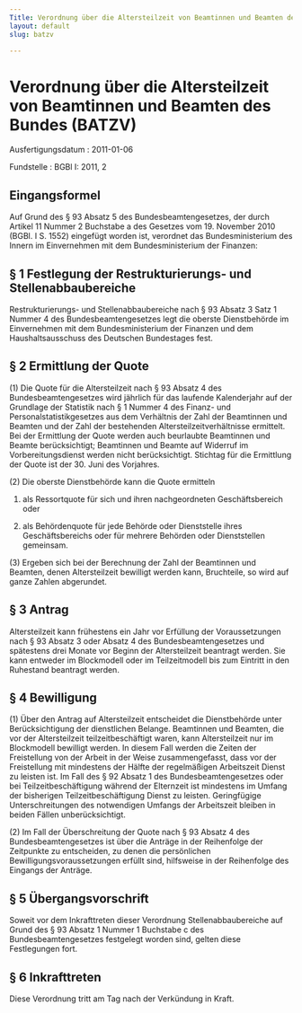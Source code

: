 ```yaml
---
Title: Verordnung über die Altersteilzeit von Beamtinnen und Beamten des Bundes
layout: default
slug: batzv

---
```


# Verordnung über die Altersteilzeit von Beamtinnen und Beamten des Bundes (BATZV)

Ausfertigungsdatum
:   2011-01-06

Fundstelle
:   BGBl I: 2011, 2


## Eingangsformel

Auf Grund des § 93 Absatz 5 des Bundesbeamtengesetzes, der durch
Artikel 11 Nummer 2 Buchstabe a des Gesetzes vom 19. November 2010
(BGBl. I S. 1552) eingefügt worden ist, verordnet das
Bundesministerium des Innern im Einvernehmen mit dem Bundesministerium
der Finanzen:


## § 1 Festlegung der Restrukturierungs- und Stellenabbaubereiche

Restrukturierungs- und Stellenabbaubereiche nach § 93 Absatz 3 Satz 1
Nummer 4 des Bundesbeamtengesetzes legt die oberste Dienstbehörde im
Einvernehmen mit dem Bundesministerium der Finanzen und dem
Haushaltsausschuss des Deutschen Bundestages fest.


## § 2 Ermittlung der Quote

(1) Die Quote für die Altersteilzeit nach § 93 Absatz 4 des
Bundesbeamtengesetzes wird jährlich für das laufende Kalenderjahr auf
der Grundlage der Statistik nach § 1 Nummer 4 des Finanz- und
Personalstatistikgesetzes aus dem Verhältnis der Zahl der Beamtinnen
und Beamten und der Zahl der bestehenden Altersteilzeitverhältnisse
ermittelt. Bei der Ermittlung der Quote werden auch beurlaubte
Beamtinnen und Beamte berücksichtigt; Beamtinnen und Beamte auf
Widerruf im Vorbereitungsdienst werden nicht berücksichtigt. Stichtag
für die Ermittlung der Quote ist der 30. Juni des Vorjahres.

(2) Die oberste Dienstbehörde kann die Quote ermitteln

1.  als Ressortquote für sich und ihren nachgeordneten Geschäftsbereich
    oder


2.  als Behördenquote für jede Behörde oder Dienststelle ihres
    Geschäftsbereichs oder für mehrere Behörden oder Dienststellen
    gemeinsam.




(3) Ergeben sich bei der Berechnung der Zahl der Beamtinnen und
Beamten, denen Altersteilzeit bewilligt werden kann, Bruchteile, so
wird auf ganze Zahlen abgerundet.


## § 3 Antrag

Altersteilzeit kann frühestens ein Jahr vor Erfüllung der
Voraussetzungen nach § 93 Absatz 3 oder Absatz 4 des
Bundesbeamtengesetzes und spätestens drei Monate vor Beginn der
Altersteilzeit beantragt werden. Sie kann entweder im Blockmodell oder
im Teilzeitmodell bis zum Eintritt in den Ruhestand beantragt werden.


## § 4 Bewilligung

(1) Über den Antrag auf Altersteilzeit entscheidet die Dienstbehörde
unter Berücksichtigung der dienstlichen Belange. Beamtinnen und
Beamten, die vor der Altersteilzeit teilzeitbeschäftigt waren, kann
Altersteilzeit nur im Blockmodell bewilligt werden. In diesem Fall
werden die Zeiten der Freistellung von der Arbeit in der Weise
zusammengefasst, dass vor der Freistellung mit mindestens der Hälfte
der regelmäßigen Arbeitszeit Dienst zu leisten ist. Im Fall des § 92
Absatz 1 des Bundesbeamtengesetzes oder bei Teilzeitbeschäftigung
während der Elternzeit ist mindestens im Umfang der bisherigen
Teilzeitbeschäftigung Dienst zu leisten. Geringfügige
Unterschreitungen des notwendigen Umfangs der Arbeitszeit bleiben in
beiden Fällen unberücksichtigt.

(2) Im Fall der Überschreitung der Quote nach § 93 Absatz 4 des
Bundesbeamtengesetzes ist über die Anträge in der Reihenfolge der
Zeitpunkte zu entscheiden, zu denen die persönlichen
Bewilligungsvoraussetzungen erfüllt sind, hilfsweise in der
Reihenfolge des Eingangs der Anträge.


## § 5 Übergangsvorschrift

Soweit vor dem Inkrafttreten dieser Verordnung Stellenabbaubereiche
auf Grund des § 93 Absatz 1 Nummer 1 Buchstabe c des
Bundesbeamtengesetzes festgelegt worden sind, gelten diese
Festlegungen fort.


## § 6 Inkrafttreten

Diese Verordnung tritt am Tag nach der Verkündung in Kraft.

